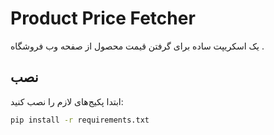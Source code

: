 # Product Price Fetcher

یک اسکریپت ساده برای گرفتن قیمت محصول از صفحه وب فروشگاه .

## نصب

ابتدا پکیج‌های لازم را نصب کنید:

```bash
pip install -r requirements.txt
